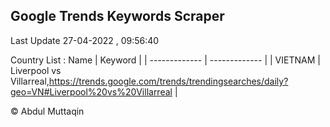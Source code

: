 

## Google Trends Keywords Scraper 
 
Last Update 27-04-2022 , 09:56:40

Country List :
 Name  | Keyword |
| ------------- | ------------- |
| VIETNAM | Liverpool vs Villarreal,https://trends.google.com/trends/trendingsearches/daily?geo=VN#Liverpool%20vs%20Villarreal |



© Abdul Muttaqin 
